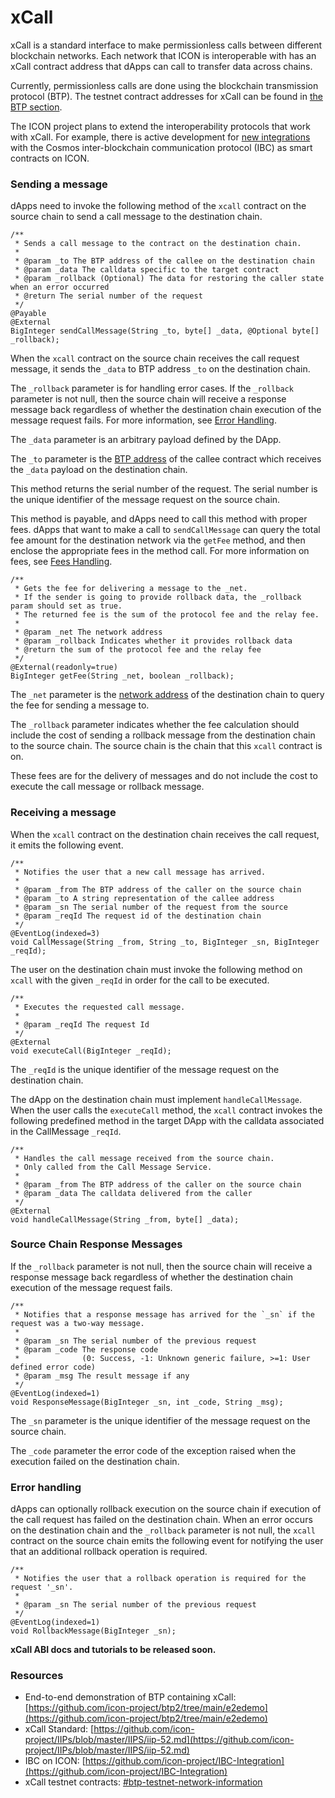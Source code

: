 # xCall

xCall is a standard interface to make permissionless calls between different blockchain networks. Each network that ICON is interoperable with has an xCall contract address that dApps can call to transfer data across chains.

Currently, permissionless calls are done using the blockchain transmission protocol (BTP). The testnet contract addresses for xCall can be found in [the BTP section](blockchain-transmission-protocol-btp.md#btp-testnet-network-information).

The ICON project plans to extend the interoperability protocols that work with xCall. For example, there is active development for [new integrations](https://github.com/icon-project/IBC-Integration) with the Cosmos inter-blockchain communication protocol (IBC) as smart contracts on ICON.

### Sending a message

dApps need to invoke the following method of the `xcall` contract on the source chain to send a call message to the destination chain.

```
/**
 * Sends a call message to the contract on the destination chain.
 *
 * @param _to The BTP address of the callee on the destination chain
 * @param _data The calldata specific to the target contract
 * @param _rollback (Optional) The data for restoring the caller state when an error occurred
 * @return The serial number of the request
 */
@Payable
@External
BigInteger sendCallMessage(String _to, byte[] _data, @Optional byte[] _rollback);
```

When the `xcall` contract on the source chain receives the call request message, it sends the `_data` to BTP address `_to` on the destination chain.

The `_rollback` parameter is for handling error cases. If the `_rollback` parameter is not null, then the source chain will receive a response message back regardless of whether the destination chain execution of the message request fails.  For more information, see [Error Handling](https://github.com/icon-project/IIPs/blob/master/IIPS/iip-52.md#error-handling).

The `_data` parameter is an arbitrary payload defined by the DApp.

The `_to` parameter is the [BTP address](https://github.com/icon-project/IIPs/blob/master/IIPS/iip-25.md#btp-address) of the callee contract which receives the `_data` payload on the destination chain.

This method returns the serial number of the request. The serial number is the unique identifier of the message request on the source chain.

This method is payable, and dApps need to call this method with proper fees. dApps that want to make a call to `sendCallMessage` can query the total fee amount for the destination network via the `getFee` method, and then enclose the appropriate fees in the method call. For more information on fees, see [Fees Handling](https://github.com/icon-project/IIPs/blob/master/IIPS/iip-52.md#fees-handling).

```
/**
 * Gets the fee for delivering a message to the _net.
 * If the sender is going to provide rollback data, the _rollback param should set as true.
 * The returned fee is the sum of the protocol fee and the relay fee.
 *
 * @param _net The network address
 * @param _rollback Indicates whether it provides rollback data
 * @return the sum of the protocol fee and the relay fee
 */
@External(readonly=true)
BigInteger getFee(String _net, boolean _rollback);
```

The `_net` parameter is the [network address](https://github.com/icon-project/IIPs/blob/master/IIPS/iip-25.md#network-address) of the destination chain to query the fee for sending a message to.

The `_rollback` parameter indicates whether the fee calculation should include the cost of sending a rollback message from the destination chain to the source chain. The source chain is the chain that this `xcall` contract is on.

These fees are for the delivery of messages and do not include the cost to execute the call message or rollback message.

### Receiving a message

When the `xcall` contract on the destination chain receives the call request, it emits the following event.

```
/**
 * Notifies the user that a new call message has arrived.
 *
 * @param _from The BTP address of the caller on the source chain
 * @param _to A string representation of the callee address
 * @param _sn The serial number of the request from the source
 * @param _reqId The request id of the destination chain
 */
@EventLog(indexed=3)
void CallMessage(String _from, String _to, BigInteger _sn, BigInteger _reqId);
```

The user on the destination chain must invoke the following method on `xcall` with the given `_reqId` in order for the call to be executed.

```
/**
 * Executes the requested call message.
 *
 * @param _reqId The request Id
 */
@External
void executeCall(BigInteger _reqId);
```

The `_reqId` is the unique identifier of the message request on the destination chain.

The dApp on the destination chain must implement `handleCallMessage`. When the user calls the `executeCall` method, the `xcall` contract invokes the following predefined method in the target DApp with the calldata associated in the CallMessage `_reqId`.

```
/**
 * Handles the call message received from the source chain.
 * Only called from the Call Message Service.
 *
 * @param _from The BTP address of the caller on the source chain
 * @param _data The calldata delivered from the caller
 */
@External
void handleCallMessage(String _from, byte[] _data);
```

### Source Chain Response Messages

If the `_rollback` parameter is not null, then the source chain will receive a response message back regardless of whether the destination chain execution of the message request fails.

```
/**
 * Notifies that a response message has arrived for the `_sn` if the request was a two-way message.
 *
 * @param _sn The serial number of the previous request
 * @param _code The response code
 *              (0: Success, -1: Unknown generic failure, >=1: User defined error code)
 * @param _msg The result message if any
 */
@EventLog(indexed=1)
void ResponseMessage(BigInteger _sn, int _code, String _msg);
```

The `_sn` parameter is the unique identifier of the message request on the source chain.

The `_code` parameter the error code of the exception raised when the execution failed on the destination chain.

### Error handling

dApps can optionally rollback execution on the source chain if execution of the call request has failed on the destination chain. When an error occurs on the destination chain and the `_rollback` parameter is not null, the `xcall` contract on the source chain emits the following event for notifying the user that an additional rollback operation is required.

```
/**
 * Notifies the user that a rollback operation is required for the request '_sn'.
 *
 * @param _sn The serial number of the previous request
 */
@EventLog(indexed=1)
void RollbackMessage(BigInteger _sn);
```

**xCall ABI docs and tutorials to be released soon.**

### Resources

* End-to-end demonstration of BTP containing xCall: [https://github.com/icon-project/btp2/tree/main/e2edemo](https://github.com/icon-project/btp2/tree/main/e2edemo)
* xCall Standard: [https://github.com/icon-project/IIPs/blob/master/IIPS/iip-52.md](https://github.com/icon-project/IIPs/blob/master/IIPS/iip-52.md)
* IBC on ICON: [https://github.com/icon-project/IBC-Integration](https://github.com/icon-project/IBC-Integration)
* xCall testnet contracts: [#btp-testnet-network-information](blockchain-transmission-protocol-btp.md#btp-testnet-network-information "mention")
